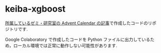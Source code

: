 # keiba-xgboost

[所属しているゼミ・研究室の Advent Calendar の記事](https://qiita.com/Glen-Maki/items/fa97ed8c3039f39f957c)で作成したコードのリポジトリです.

Google Colaboratory で作成したコードを Python ファイルに出力しているため，ローカル環境では正常に動作しない可能性があります.
